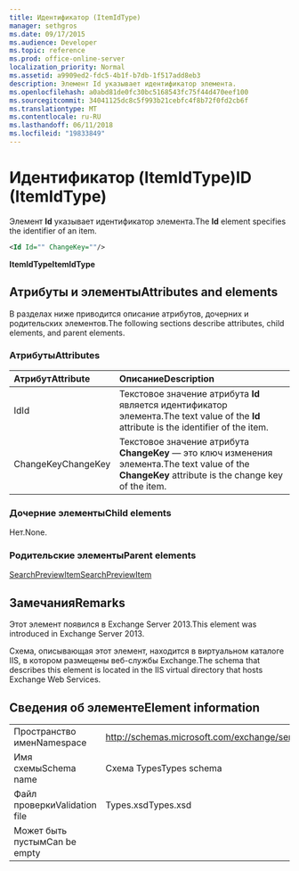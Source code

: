 ```yaml
---
title: Идентификатор (ItemIdType)
manager: sethgros
ms.date: 09/17/2015
ms.audience: Developer
ms.topic: reference
ms.prod: office-online-server
localization_priority: Normal
ms.assetid: a9909ed2-fdc5-4b1f-b7db-1f517add8eb3
description: Элемент Id указывает идентификатор элемента.
ms.openlocfilehash: a0abd81de0fc30bc5168543fc75f44d470eef100
ms.sourcegitcommit: 34041125dc8c5f993b21cebfc4f8b72f0fd2cb6f
ms.translationtype: MT
ms.contentlocale: ru-RU
ms.lasthandoff: 06/11/2018
ms.locfileid: "19833849"
---
```

# <a name="id-itemidtype"></a><span data-ttu-id="542df-103">Идентификатор (ItemIdType)</span><span class="sxs-lookup"><span data-stu-id="542df-103">ID (ItemIdType)</span></span>

<span data-ttu-id="542df-104">Элемент **Id** указывает идентификатор элемента.</span><span class="sxs-lookup"><span data-stu-id="542df-104">The **Id** element specifies the identifier of an item.</span></span> 
  
```XML
<Id Id="" ChangeKey=""/>
```

 <span data-ttu-id="542df-105">**ItemIdType**</span><span class="sxs-lookup"><span data-stu-id="542df-105">**ItemIdType**</span></span>
## <a name="attributes-and-elements"></a><span data-ttu-id="542df-106">Атрибуты и элементы</span><span class="sxs-lookup"><span data-stu-id="542df-106">Attributes and elements</span></span>

<span data-ttu-id="542df-107">В разделах ниже приводится описание атрибутов, дочерних и родительских элементов.</span><span class="sxs-lookup"><span data-stu-id="542df-107">The following sections describe attributes, child elements, and parent elements.</span></span>
  
### <a name="attributes"></a><span data-ttu-id="542df-108">Атрибуты</span><span class="sxs-lookup"><span data-stu-id="542df-108">Attributes</span></span>

|<span data-ttu-id="542df-109">**Атрибут**</span><span class="sxs-lookup"><span data-stu-id="542df-109">**Attribute**</span></span>|<span data-ttu-id="542df-110">**Описание**</span><span class="sxs-lookup"><span data-stu-id="542df-110">**Description**</span></span>|
|:-----|:-----|
|<span data-ttu-id="542df-111">Id</span><span class="sxs-lookup"><span data-stu-id="542df-111">Id</span></span>  <br/> |<span data-ttu-id="542df-112">Текстовое значение атрибута **Id** является идентификатор элемента.</span><span class="sxs-lookup"><span data-stu-id="542df-112">The text value of the **Id** attribute is the identifier of the item.</span></span>  <br/> |
|<span data-ttu-id="542df-113">ChangeKey</span><span class="sxs-lookup"><span data-stu-id="542df-113">ChangeKey</span></span>  <br/> |<span data-ttu-id="542df-114">Текстовое значение атрибута **ChangeKey** — это ключ изменения элемента.</span><span class="sxs-lookup"><span data-stu-id="542df-114">The text value of the **ChangeKey** attribute is the change key of the item.</span></span>  <br/> |
   
### <a name="child-elements"></a><span data-ttu-id="542df-115">Дочерние элементы</span><span class="sxs-lookup"><span data-stu-id="542df-115">Child elements</span></span>

<span data-ttu-id="542df-116">Нет.</span><span class="sxs-lookup"><span data-stu-id="542df-116">None.</span></span>
  
### <a name="parent-elements"></a><span data-ttu-id="542df-117">Родительские элементы</span><span class="sxs-lookup"><span data-stu-id="542df-117">Parent elements</span></span>

[<span data-ttu-id="542df-118">SearchPreviewItem</span><span class="sxs-lookup"><span data-stu-id="542df-118">SearchPreviewItem</span></span>](searchpreviewitem.md)
  
## <a name="remarks"></a><span data-ttu-id="542df-119">Замечания</span><span class="sxs-lookup"><span data-stu-id="542df-119">Remarks</span></span>

<span data-ttu-id="542df-120">Этот элемент появился в Exchange Server 2013.</span><span class="sxs-lookup"><span data-stu-id="542df-120">This element was introduced in Exchange Server 2013.</span></span>
  
<span data-ttu-id="542df-121">Схема, описывающая этот элемент, находится в виртуальном каталоге IIS, в котором размещены веб-службы Exchange.</span><span class="sxs-lookup"><span data-stu-id="542df-121">The schema that describes this element is located in the IIS virtual directory that hosts Exchange Web Services.</span></span>
  
## <a name="element-information"></a><span data-ttu-id="542df-122">Сведения об элементе</span><span class="sxs-lookup"><span data-stu-id="542df-122">Element information</span></span>

|||
|:-----|:-----|
|<span data-ttu-id="542df-123">Пространство имен</span><span class="sxs-lookup"><span data-stu-id="542df-123">Namespace</span></span>  <br/> |http://schemas.microsoft.com/exchange/services/2006/types  <br/> |
|<span data-ttu-id="542df-124">Имя схемы</span><span class="sxs-lookup"><span data-stu-id="542df-124">Schema name</span></span>  <br/> |<span data-ttu-id="542df-125">Схема Types</span><span class="sxs-lookup"><span data-stu-id="542df-125">Types schema</span></span>  <br/> |
|<span data-ttu-id="542df-126">Файл проверки</span><span class="sxs-lookup"><span data-stu-id="542df-126">Validation file</span></span>  <br/> |<span data-ttu-id="542df-127">Types.xsd</span><span class="sxs-lookup"><span data-stu-id="542df-127">Types.xsd</span></span>  <br/> |
|<span data-ttu-id="542df-128">Может быть пустым</span><span class="sxs-lookup"><span data-stu-id="542df-128">Can be empty</span></span>  <br/> ||
   

